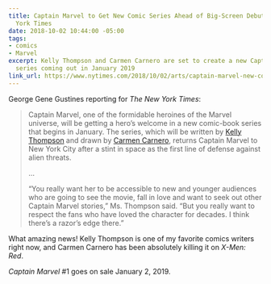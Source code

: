 ```yaml
---
title: Captain Marvel to Get New Comic Series Ahead of Big-Screen Debut | The New
  York Times
date: 2018-10-02 10:44:00 -05:00
tags:
- comics
- Marvel
excerpt: Kelly Thompson and Carmen Carnero are set to create a new Captain Marvel
  series coming out in January 2019
link_url: https://www.nytimes.com/2018/10/02/arts/captain-marvel-new-comic-series.html
---
```


George Gene Gustines reporting for *The New York Times*:

> Captain Marvel, one of the formidable heroines of the Marvel universe, will be getting a hero’s welcome in a new comic-book series that begins in January. The series, which will be written by [Kelly Thompson](https://twitter.com/79SemiFinalist) and drawn by [Carmen Carnero](https://twitter.com/CarmenCarnero), returns Captain Marvel to New York City after a stint in space as the first line of defense against alien threats.
>
>…
>
> “You really want her to be accessible to new and younger audiences who are going to see the movie, fall in love and want to seek out other Captain Marvel stories,” Ms. Thompson said. “But you really want to respect the fans who have loved the character for decades. I think there’s a razor’s edge there.”

What amazing news! Kelly Thompson is one of my favorite comics writers right now, and Carmen Carnero has been absolutely killing it on *X-Men: Red*.

*Captain Marvel* #1 goes on sale January 2, 2019.
